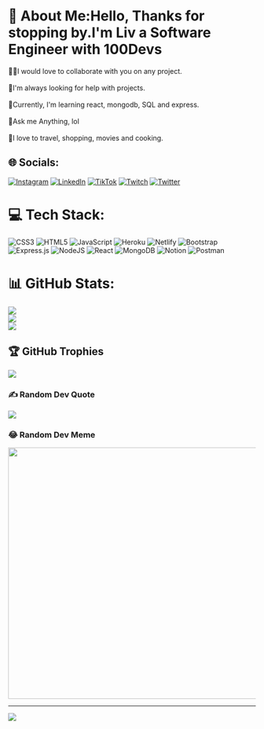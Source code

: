 # 💫 About Me:Hello, Thanks for stopping by.I'm Liv a Software Engineer with 100Devs
👩‍💻I would love to collaborate with you on any project.<br><br>🤭I'm always looking for help with projects. <br><br>💯Currently, I'm learning  react, mongodb, SQL and express.<br><br>💭Ask me Anything, lol <br><br>🎁I love to travel, shopping, movies and cooking.


## 🌐 Socials:
[![Instagram](https://img.shields.io/badge/Instagram-%23E4405F.svg?logo=Instagram&logoColor=white)](https://instagram.com/liv_therealtor) [![LinkedIn](https://img.shields.io/badge/LinkedIn-%230077B5.svg?logo=linkedin&logoColor=white)](https://linkedin.com/in/liv-robinson-4862b0b6/) [![TikTok](https://img.shields.io/badge/TikTok-%23000000.svg?logo=TikTok&logoColor=white)](https://tiktok.com/@livsellsrealestate) [![Twitch](https://img.shields.io/badge/Twitch-%239146FF.svg?logo=Twitch&logoColor=white)](https://twitch.tv/livhoney16) [![Twitter](https://img.shields.io/badge/Twitter-%231DA1F2.svg?logo=Twitter&logoColor=white)](https://twitter.com/livhoney16) 

# 💻 Tech Stack:
![CSS3](https://img.shields.io/badge/css3-%231572B6.svg?style=for-the-badge&logo=css3&logoColor=white) ![HTML5](https://img.shields.io/badge/html5-%23E34F26.svg?style=for-the-badge&logo=html5&logoColor=white) ![JavaScript](https://img.shields.io/badge/javascript-%23323330.svg?style=for-the-badge&logo=javascript&logoColor=%23F7DF1E) ![Heroku](https://img.shields.io/badge/heroku-%23430098.svg?style=for-the-badge&logo=heroku&logoColor=white) ![Netlify](https://img.shields.io/badge/netlify-%23000000.svg?style=for-the-badge&logo=netlify&logoColor=#00C7B7) ![Bootstrap](https://img.shields.io/badge/bootstrap-%23563D7C.svg?style=for-the-badge&logo=bootstrap&logoColor=white) ![Express.js](https://img.shields.io/badge/express.js-%23404d59.svg?style=for-the-badge&logo=express&logoColor=%2361DAFB) ![NodeJS](https://img.shields.io/badge/node.js-6DA55F?style=for-the-badge&logo=node.js&logoColor=white) ![React](https://img.shields.io/badge/react-%2320232a.svg?style=for-the-badge&logo=react&logoColor=%2361DAFB) ![MongoDB](https://img.shields.io/badge/MongoDB-%234ea94b.svg?style=for-the-badge&logo=mongodb&logoColor=white) ![Notion](https://img.shields.io/badge/Notion-%23000000.svg?style=for-the-badge&logo=notion&logoColor=white) ![Postman](https://img.shields.io/badge/Postman-FF6C37?style=for-the-badge&logo=postman&logoColor=white)
# 📊 GitHub Stats:
![](https://github-readme-stats.vercel.app/api?username=LVCG&theme=radical&hide_border=false&include_all_commits=true&count_private=true)<br/>
![](https://github-readme-streak-stats.herokuapp.com/?user=LVCG&theme=radical&hide_border=false)<br/>
![](https://github-readme-stats.vercel.app/api/top-langs/?username=LVCG&theme=radical&hide_border=false&include_all_commits=true&count_private=true&layout=compact)

## 🏆 GitHub Trophies
![](https://github-profile-trophy.vercel.app/?username=LVCG&theme=radical&no-frame=false&no-bg=false&margin-w=4)

### ✍️ Random Dev Quote
![](https://quotes-github-readme.vercel.app/api?type=horizontal&theme=radical)

### 😂 Random Dev Meme
<img src="https://random-memer.herokuapp.com/" width="512px"/>

---
[![](https://visitcount.itsvg.in/api?id=LVCG&icon=0&color=0)](https://visitcount.itsvg.in)
